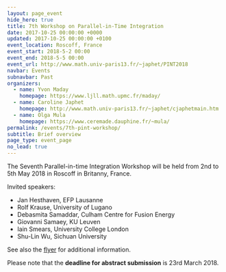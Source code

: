 ```yaml
---
layout: page_event
hide_hero: true
title: 7th Workshop on Parallel-in-Time Integration
date: 2017-10-25 00:00:00 +0000
updated: 2017-10-25 00:00:00 +0100
event_location: Roscoff, France
event_start: 2018-5-2 00:00
event_end: 2018-5-5 00:00
event_url: http://www.math.univ-paris13.fr/~japhet/PINT2018
navbar: Events
subnavbar: Past
organizers:
  - name: Yvon Maday
    homepage: https://www.ljll.math.upmc.fr/maday/
  - name: Caroline Japhet
    homepage: http://www.math.univ-paris13.fr/~japhet/cjaphetmain.htm
  - name: Olga Mula
    homepage: https://www.ceremade.dauphine.fr/~mula/
permalink: /events/7th-pint-workshop/
subtitle: Brief overview
page_type: event_page
no_lead: true
---
```


The Seventh Parallel-in-time Integration Workshop will be held from 2nd to 5th May 2018 in Roscoff in Britanny, France.

Invited speakers:

 - Jan Hesthaven, EFP Lausanne
 - Rolf Krause, University of Lugano
 - Debasmita Samaddar, Culham Centre for Fusion Energy
 - Giovanni Samaey, KU Leuven
 - Iain Smears, University College London
 - Shu-Lin Wu, Sichuan University

See also the [flyer](http://www.math.univ-paris13.fr/~japhet/PINT/PINT2018_poster.pdf) for additional information.

Please note that the **deadline for abstract submission** is 23rd March 2018.
